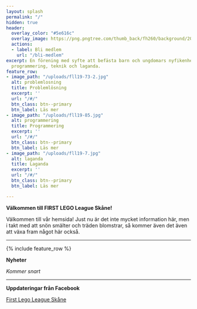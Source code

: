 ```yaml
---
layout: splash
permalink: "/"
hidden: true
header:
  overlay_color: "#5e616c"
  overlay_image: https://png.pngtree.com/thumb_back/fh260/background/20190828/pngtree-dark-vector-abstract-background-image_302715.jpg
  actions:
  - label: Bli medlem
    url: "/bli-medlem"
excerpt: En förening med syfte att befästa barn och ungdomars nyfikenhet kring problemlösning,
  programmering, teknik och laganda.
feature_row:
- image_path: "/uploads/fll19-73-2.jpg"
  alt: problemlosning
  title: Problemlösning
  excerpt: ''
  url: "/#/"
  btn_class: btn--primary
  btn_label: Läs mer
- image_path: "/uploads/fll19-85.jpg"
  alt: programmering
  title: Programmering
  excerpt: ''
  url: "/#/"
  btn_class: btn--primary
  btn_label: Läs mer
- image_path: "/uploads/fll19-7.jpg"
  alt: laganda
  title: Laganda
  excerpt: ''
  url: "/#/"
  btn_class: btn--primary
  btn_label: Läs mer

---
```

**Välkommen till FIRST LEGO League Skåne!**

Välkommen till vår hemsida! Just nu är det inte mycket information här, men i takt med att snön smälter och träden blomstrar, så kommer även det även att växa fram något här också.

***

{% include feature_row %}

**Nyheter**

_Kommer snart_

***

**Uppdateringar från Facebook**

[First Lego League Skåne](https://www.facebook.com/FLLSkane)
